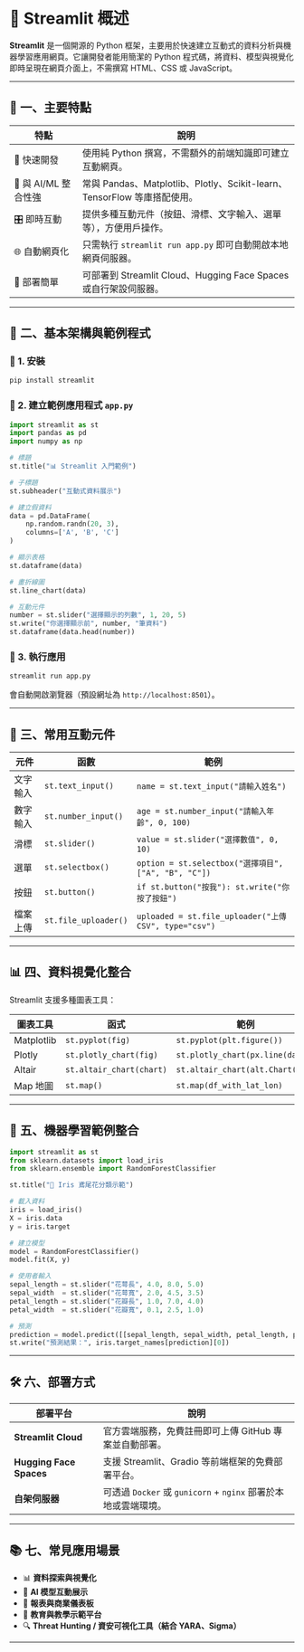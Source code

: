 # 📘 Streamlit 概述

**Streamlit** 是一個開源的 Python 框架，主要用於快速建立互動式的資料分析與機器學習應用網頁。它讓開發者能用簡潔的 Python 程式碼，將資料、模型與視覺化即時呈現在網頁介面上，不需撰寫 HTML、CSS 或 JavaScript。

---

## 🧬 一、主要特點

| 特點 | 說明 |
|------|------|
| 🚀 快速開發 | 使用純 Python 撰寫，不需額外的前端知識即可建立互動網頁。 |
| 🧠 與 AI/ML 整合性強 | 常與 Pandas、Matplotlib、Plotly、Scikit-learn、TensorFlow 等庫搭配使用。 |
| 🎛️ 即時互動 | 提供多種互動元件（按鈕、滑標、文字輸入、選單等），方便用戶操作。 |
| 🌐 自動網頁化 | 只需執行 `streamlit run app.py` 即可自動開啟本地網頁伺服器。 |
| 🧱 部署簡單 | 可部署到 Streamlit Cloud、Hugging Face Spaces 或自行架設伺服器。 |

---

## 🧮 二、基本架構與範例程式

### 🔹 1. 安裝
```bash
pip install streamlit
```

### 🔹 2. 建立範例應用程式 `app.py`
```python
import streamlit as st
import pandas as pd
import numpy as np

# 標題
st.title("📊 Streamlit 入門範例")

# 子標題
st.subheader("互動式資料展示")

# 建立假資料
data = pd.DataFrame(
    np.random.randn(20, 3),
    columns=['A', 'B', 'C']
)

# 顯示表格
st.dataframe(data)

# 畫折線圖
st.line_chart(data)

# 互動元件
number = st.slider("選擇顯示的列數", 1, 20, 5)
st.write("你選擇顯示前", number, "筆資料")
st.dataframe(data.head(number))
```

### 🔹 3. 執行應用
```bash
streamlit run app.py
```

會自動開啟瀏覽器（預設網址為 `http://localhost:8501`）。

---

## 🎨 三、常用互動元件

| 元件 | 函數 | 範例 |
|------|------|------|
| 文字輸入 | `st.text_input()` | `name = st.text_input("請輸入姓名")` |
| 數字輸入 | `st.number_input()` | `age = st.number_input("請輸入年齡", 0, 100)` |
| 滑標 | `st.slider()` | `value = st.slider("選擇數值", 0, 10)` |
| 選單 | `st.selectbox()` | `option = st.selectbox("選擇項目", ["A", "B", "C"])` |
| 按鈕 | `st.button()` | `if st.button("按我"): st.write("你按了按鈕")` |
| 檔案上傳 | `st.file_uploader()` | `uploaded = st.file_uploader("上傳CSV", type="csv")` |

---

## 📊 四、資料視覺化整合

Streamlit 支援多種圖表工具：

| 圖表工具 | 函式 | 範例 |
|-----------|------|------|
| Matplotlib | `st.pyplot(fig)` | `st.pyplot(plt.figure())` |
| Plotly | `st.plotly_chart(fig)` | `st.plotly_chart(px.line(data))` |
| Altair | `st.altair_chart(chart)` | `st.altair_chart(alt.Chart(df))` |
| Map 地圖 | `st.map()` | `st.map(df_with_lat_lon)` |

---

## 🤖 五、機器學習範例整合

```python
import streamlit as st
from sklearn.datasets import load_iris
from sklearn.ensemble import RandomForestClassifier

st.title("🌸 Iris 鳶尾花分類示範")

# 載入資料
iris = load_iris()
X = iris.data
y = iris.target

# 建立模型
model = RandomForestClassifier()
model.fit(X, y)

# 使用者輸入
sepal_length = st.slider("花萼長", 4.0, 8.0, 5.0)
sepal_width  = st.slider("花萼寬", 2.0, 4.5, 3.5)
petal_length = st.slider("花瓣長", 1.0, 7.0, 4.0)
petal_width  = st.slider("花瓣寬", 0.1, 2.5, 1.0)

# 預測
prediction = model.predict([[sepal_length, sepal_width, petal_length, petal_width]])
st.write("預測結果：", iris.target_names[prediction][0])
```

---

## 🛠️ 六、部署方式

| 部署平台 | 說明 |
|-----------|------|
| **Streamlit Cloud** | 官方雲端服務，免費註冊即可上傳 GitHub 專案並自動部署。 |
| **Hugging Face Spaces** | 支援 Streamlit、Gradio 等前端框架的免費部署平台。 |
| **自架伺服器** | 可透過 `Docker` 或 `gunicorn` + `nginx` 部署於本地或雲端環境。 |

---

## 📚 七、常見應用場景

- 📊 **資料探索與視覺化**
- 🤖 **AI 模型互動展示**
- 🧾 **報表與商業儀表板**
- 🧠 **教育與教學示範平台**
- 🔍 **Threat Hunting / 資安可視化工具（結合 YARA、Sigma）**

---

